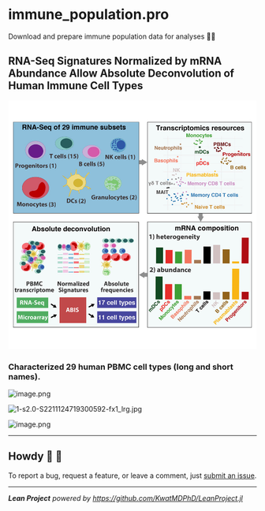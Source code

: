 # immune_population.pro

Download and prepare immune population data for analyses :policeman:

## RNA-Seq Signatures Normalized by mRNA Abundance Allow Absolute Deconvolution of Human Immune Cell Types

![1-s2.0-S2211124719300592-fx1_lrg.jpg](input/rna_seq_signatures_normalized_by_mrna_abundance_allow_absolute_deconvolution_of_human_immune_cell_types/1-s2.0-S2211124719300592-fx1_lrg.jpg)

### Characterized 29 human PBMC cell types (long and short names).

![image.png](attachment:07dd7b29-658d-4210-bb4e-2484a4e1103c.png)

![1-s2.0-S2211124719300592-fx1_lrg.jpg](attachment:66896090-ef64-464f-89c1-56eca1f9c302.jpg)

![image.png](attachment:07dd7b29-658d-4210-bb4e-2484a4e1103c.png)

---

## Howdy :wave: :cowboy_hat_face:

To report a bug, request a feature, or leave a comment, just [submit an issue](https://github.com/KwatMDPhD/immune_population.pro/issues/new/choose).

---

_**Lean Project** powered by https://github.com/KwatMDPhD/LeanProject.jl_
